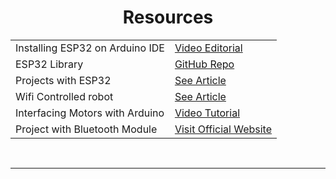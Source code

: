 <p align="center">
    <h1 align="center">Resources</h1>
</p>


<table align = "center">
    <tr>
        <td>
            Installing ESP32 on Arduino IDE
        </td>
        <td>
            <a href = "https://www.youtube.com/watch?v=mBaS3YnqDaU"> Video Editorial</a> <br />
        </td> 
    </tr>
    <tr>
        <td>
            ESP32 Library
        </td>
        <td>
            <a href = "https://github.com/espressif/arduino-esp32/blob/master/docs/arduino-ide/windows.md"> GitHub Repo</a> <br />
        </td> 
    </tr>
    <tr>
        <td>
            Projects with ESP32
        </td>
        <td>
            <a href = "https://randomnerdtutorials.com/projects-esp32/"> See Article</a> <br />
        </td> 
    </tr>
    <tr>
        <td>
            Wifi Controlled robot
        </td>
        <td>
            <a href = "https://www.electronicshub.org/wifi-controlled-robot-esp8266-arduino/"> See Article</a><br />
        </td> 
    </tr>
    <tr>
        <td>
            Interfacing Motors with Arduino
        </td>
        <td>
            <a href = "https://www.youtube.com/playlist?list=PLWNDWPAClRVpz1kldq3PktejQH3D-xRaC"> Video Tutorial</a>
        </td> 
    </tr>
    <tr>
        <td>
            Project with Bluetooth Module
        </td>
        <td>
            <a href = "https://create.arduino.cc/projecthub/projects/tags/bluetooth"> Visit Official Website </a>
        </td> 
    </tr>
</table>

<br />

---
